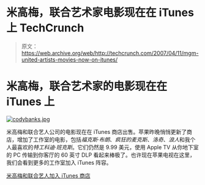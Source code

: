 # 米高梅，联合艺术家电影现在在 iTunes 上 TechCrunch

> 原文：<https://web.archive.org/web/http://techcrunch.com/2007/04/11/mgm-united-artists-movies-now-on-itunes/>

# 米高梅，联合艺术家的电影现在在 iTunes 上

[![codybanks.jpg](img/41b6b3a86c8f5f51e0977038fd5fbd29.png)](https://web.archive.org/web/20210122091819/https://beta.techcrunch.com/wp-content/uploads/2007/04/codybanks.jpg "codybanks.jpg")

米高梅和联合艺人公司的电影现在在 iTunes 商店出售。苹果昨晚悄悄更新了商店，增加了工作室的电影，包括*福克斯·布朗*、*疯狂的麦克斯*、*洛奇*、*浪人*和我个人最喜欢的*特工科迪·班克斯*。它们仍然是 9.99 美元，使用 Apple TV 从你地下室的 PC 传输到你客厅的 60 英寸 DLP 看起来棒极了。也许现在苹果电视在这里，我们会看到更多的工作室加入 iTunes 阵容。

[米高梅和联合艺人加入 iTunes 商店](https://web.archive.org/web/20210122091819/http://www.macrumors.com/2007/04/11/mgm-and-universal-artists-join-itunes/)